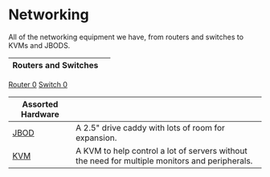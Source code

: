 
# Networking

All of the networking equipment we have, from routers and switches to KVMs and JBODS.

**Routers and Switches** ||
---|---
[Router 0](r0/)
[Switch 0](s0/)

**Assorted Hardware** ||
---|---
[JBOD](jbod/) | A 2.5" drive caddy with lots of room for expansion.
[KVM](kvm/) | A KVM to help control a lot of servers without the need for multiple monitors and peripherals.

